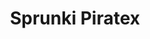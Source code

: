 ---
slug: sprunki-piratex
title: Sprunki Piratex
description: "Sprunki Piratex is an exciting online game. Play for free directly in your browser!"
icon: /images/popular_mods/Sprunki Piratex.png
url: https://wowtbc.net/sprunkin/sprunki-piratex/index.html
previewImage: /images/popular_mods/Sprunki Piratex.png
type: popular mods

# SEO配置
seo:
  title: "Sprunki Piratex - Play Free Online Game | Fun Browser Games"
  description: "Sprunki Piratex - Play this fun online game for free in your browser. No download required!"
  ogImage: "/images/popular_mods/Sprunki Piratex.png"
  keywords: "sprunki-piratex, online game, browser game, free game, popular mods game, play online"

videoUrls:
  - https://www.youtube.com/embed/example1
  - https://www.youtube.com/embed/example2

whyPlay:
  title: "Why Play Sprunki Piratex?"
  items:
    - "Immersive Gameplay: Sprunki Piratex offers an engaging and immersive gaming experience that will keep you entertained for hours"
    - "Challenging Levels: Test your skills with increasingly difficult challenges and obstacles"
    - "Beautiful Graphics: Enjoy stunning visuals and smooth animations that bring the game world to life"
    - "Regular Updates: New content and features are added regularly to keep the game fresh and exciting"
    - "Free to Play: Experience all the fun without spending a penny"
    - "Community Features: Connect with other players, share strategies, and compete for high scores"
    - "Cross-Platform: Play on any device with a web browser, no downloads required"

features:
  title: "Key Features of Sprunki Piratex"
  image: "/images/popular_mods/Sprunki Piratex.png"
  items:
    - "Intuitive Controls: Easy to learn controls make Sprunki Piratex accessible for players of all skill levels"
    - "Multiple Game Modes: Enjoy various gameplay options that provide different challenges and experiences"
    - "Character Customization: Personalize your gaming experience with unique characters and items"
    - "Achievement System: Complete special tasks to earn rewards and recognition"
    - "Leaderboards: Compete with players worldwide and see who can achieve the highest scores"

characteristics:
  title: "Game Characteristics"
  image: "/images/popular_mods/Sprunki Piratex.png"
  items:
    - "Genre: Popular mods game with elements of strategy and skill"
    - "Difficulty: Suitable for both casual gamers and those seeking a challenge"
    - "Play Time: Quick sessions or extended gameplay, depending on your preference"
    - "Art Style: Vibrant and engaging visuals that enhance the gaming experience"
    - "Sound Design: Immersive audio that complements the gameplay perfectly"

info: "Sprunki Piratex is an exciting online game that offers players a unique and engaging gaming experience. With its intuitive controls, stunning visuals, and challenging gameplay, Sprunki Piratex provides hours of entertainment for players of all ages and skill levels. Whether you're looking for a quick gaming session during a break or an extended play session, Sprunki Piratex delivers an immersive experience that will keep you coming back for more. The game features multiple levels of increasing difficulty, ensuring that players are constantly challenged as they progress. With regular updates adding new content and features, Sprunki Piratex remains fresh and exciting, providing endless entertainment options for its growing community of players."

howToPlayIntro: "Welcome to Sprunki Piratex! This guide will walk you through the basics and help you master the game. Whether you're a beginner or looking to improve your skills, these tips and instructions will enhance your gaming experience."

howToPlaySteps:
  - title: "Getting Started"
    description: "Begin your Sprunki Piratex adventure by familiarizing yourself with the controls. Use your keyboard or mouse to navigate through the game interface. The tutorial will guide you through the basic mechanics and help you understand the objectives."
  - title: "Understanding the Objectives"
    description: "In Sprunki Piratex, your main goal is to progress through levels by completing specific objectives. Each level presents unique challenges that require different strategies and approaches."
  - title: "Mastering the Controls"
    description: "Practice using the controls to improve your precision and reaction time. Sprunki Piratex requires quick reflexes and strategic thinking to overcome obstacles and defeat opponents."
  - title: "Utilizing Power-ups"
    description: "Collect power-ups throughout the game to enhance your abilities and overcome difficult challenges. Each power-up offers unique advantages that can be crucial for success."
  - title: "Developing Strategies"
    description: "As you progress in Sprunki Piratex, develop effective strategies for different scenarios. Analyze patterns, anticipate challenges, and adapt your approach to maximize your performance."

faq:
  title: "Frequently Asked Questions about Sprunki Piratex"
  items:
    - question: "Is Sprunki Piratex free to play?"
      answer: "Yes, Sprunki Piratex is completely free to play directly in your web browser. No downloads or purchases are required to enjoy the full game experience."
    - question: "Can I play Sprunki Piratex on mobile devices?"
      answer: "Yes, Sprunki Piratex is optimized for both desktop and mobile play. You can enjoy the game on any device with a web browser and internet connection."
    - question: "Are there any in-game purchases?"
      answer: "While Sprunki Piratex is free to play, there may be optional in-game purchases available for cosmetic items or additional features that don't affect core gameplay."
    - question: "How often is Sprunki Piratex updated?"
      answer: "The developers regularly update Sprunki Piratex with new content, features, and improvements based on player feedback and game performance."
    - question: "Can I play Sprunki Piratex offline?"
      answer: "Currently, Sprunki Piratex requires an internet connection to play as it's a browser-based online game."
    - question: "Is Sprunki Piratex suitable for children?"
      answer: "Yes, Sprunki Piratex is designed to be family-friendly and suitable for players of all ages."
    - question: "How do I report bugs or issues?"
      answer: "If you encounter any problems while playing Sprunki Piratex, you can report them through the game's support page or contact the developers directly through their website."
    - question: "Still Have Questions?"
      answer: "If you have additional questions about Sprunki Piratex that aren't covered in this FAQ, please visit our support center or contact our customer service team for assistance."
---